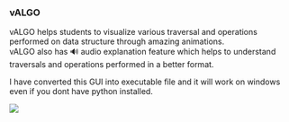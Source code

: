 ### vALGO
<p>vALGO helps students to visualize various traversal and operations performed on data structure through amazing animations.<br>
vALGO also has 🔊 audio explanation feature which helps to understand traversals and operations performed in a better format.
</p>
<p>I have converted this GUI into executable file and it will work on windows even if you dont have python installed.</p>
<img src="https://github.com/sailee14032000/vALGO/blob/main/valgo.svg">
